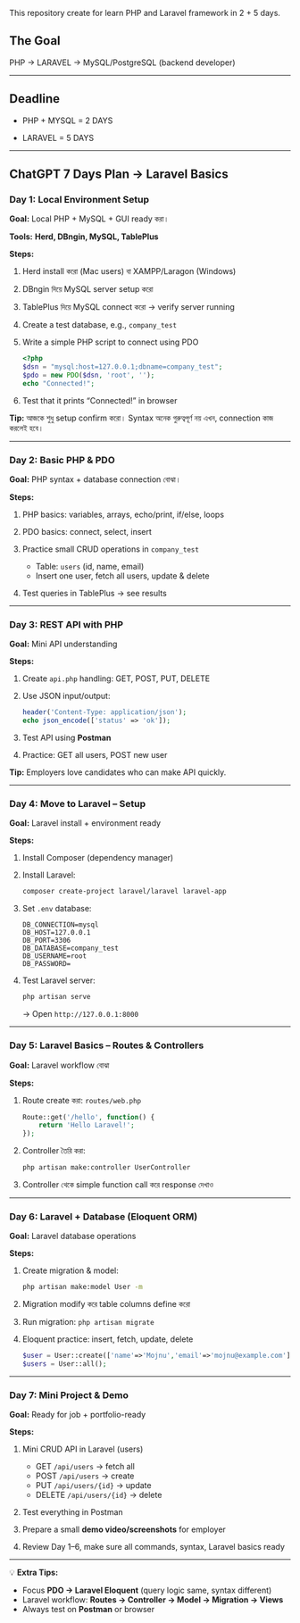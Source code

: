 This repository create for learn PHP and Laravel framework in 2 + 5 days. 

## The Goal 

PHP -> LARAVEL -> MySQL/PostgreSQL (backend developer) 

---

## Deadline

- PHP + MYSQL = 2 DAYS

- LARAVEL = 5 DAYS 

---
## ChatGPT 7 Days Plan → Laravel Basics

### **Day 1: Local Environment Setup**

**Goal:** Local PHP + MySQL + GUI ready করা।

**Tools:** **Herd, DBngin, MySQL, TablePlus**

**Steps:**

1. Herd install করো (Mac users) বা XAMPP/Laragon (Windows)
2. DBngin দিয়ে MySQL server setup করো
3. TablePlus দিয়ে MySQL connect করো → verify server running
4. Create a test database, e.g., `company_test`
5. Write a simple PHP script to connect using PDO

   ```php
   <?php
   $dsn = "mysql:host=127.0.0.1;dbname=company_test";
   $pdo = new PDO($dsn, 'root', '');
   echo "Connected!";
   ```
6. Test that it prints “Connected!” in browser

**Tip:** আজকে শুধু setup confirm করো। Syntax অনেক গুরুত্বপূর্ণ নয় এখন, connection কাজ করলেই হবে।

---

### **Day 2: Basic PHP & PDO**

**Goal:** PHP syntax + database connection বোঝা।

**Steps:**

1. PHP basics: variables, arrays, echo/print, if/else, loops
2. PDO basics: connect, select, insert
3. Practice small CRUD operations in `company_test`

   * Table: `users` (id, name, email)
   * Insert one user, fetch all users, update & delete
4. Test queries in TablePlus → see results

---

### **Day 3: REST API with PHP**

**Goal:** Mini API understanding

**Steps:**

1. Create `api.php` handling: GET, POST, PUT, DELETE
2. Use JSON input/output:

   ```php
   header('Content-Type: application/json');
   echo json_encode(['status' => 'ok']);
   ```
3. Test API using **Postman**
4. Practice: GET all users, POST new user

**Tip:** Employers love candidates who can make API quickly.

---

### **Day 4: Move to Laravel – Setup**

**Goal:** Laravel install + environment ready

**Steps:**

1. Install Composer (dependency manager)
2. Install Laravel:

   ```bash
   composer create-project laravel/laravel laravel-app
   ```
3. Set `.env` database:

   ```env
   DB_CONNECTION=mysql
   DB_HOST=127.0.0.1
   DB_PORT=3306
   DB_DATABASE=company_test
   DB_USERNAME=root
   DB_PASSWORD=
   ```
4. Test Laravel server:

   ```bash
   php artisan serve
   ```

   → Open `http://127.0.0.1:8000`

---

### **Day 5: Laravel Basics – Routes & Controllers**

**Goal:** Laravel workflow বোঝা

**Steps:**

1. Route create করা: `routes/web.php`

   ```php
   Route::get('/hello', function() {
       return 'Hello Laravel!';
   });
   ```
2. Controller তৈরি করা:

   ```bash
   php artisan make:controller UserController
   ```
3. Controller থেকে simple function call করে response দেখাও

---

### **Day 6: Laravel + Database (Eloquent ORM)**

**Goal:** Laravel database operations

**Steps:**

1. Create migration & model:

   ```bash
   php artisan make:model User -m
   ```
2. Migration modify করে table columns define করো
3. Run migration: `php artisan migrate`
4. Eloquent practice: insert, fetch, update, delete

   ```php
   $user = User::create(['name'=>'Mojnu','email'=>'mojnu@example.com']);
   $users = User::all();
   ```

---

### **Day 7: Mini Project & Demo**

**Goal:** Ready for job + portfolio-ready

**Steps:**

1. Mini CRUD API in Laravel (users)

   * GET `/api/users` → fetch all
   * POST `/api/users` → create
   * PUT `/api/users/{id}` → update
   * DELETE `/api/users/{id}` → delete
2. Test everything in Postman
3. Prepare a small **demo video/screenshots** for employer
4. Review Day 1–6, make sure all commands, syntax, Laravel basics ready

---

💡 **Extra Tips:**

* Focus **PDO → Laravel Eloquent** (query logic same, syntax different)
* Laravel workflow: **Routes → Controller → Model → Migration → Views**
* Always test on **Postman** or browser


